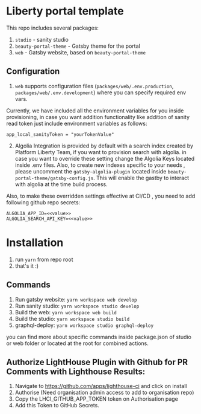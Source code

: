 # Liberty portal template

This repo includes several packages:
1. `studio` - sanity studio
2. `beauty-portal-theme` - Gatsby theme for the portal
3. `web` - Gatsby website, based on `beauty-portal-theme`

## Configuration

1. `web` supports configuration files (`packages/web/.env.production`, `packages/web/.env.development`) where you can specify required env vars.

Currently, we have included all the environment variables for you inside provisioning, in case you want addition functionality like addition of sanity read token just include environment variables as follows: 

````
app_local_sanityToken = "yourTokenValue"

````

2. Algolia Integration is provided by default with a search index created by Platform Liberty Team, if you want to provision search with algolia. in case you want to override these setting change the Algolia Keys located inside .env files. Also, to create new indexes specific to your needs , please uncomment the `gatsby-algolia-plugin` located inside `beauty-portal-theme/gatsby-config.js`. This will enable the gastby to interact with algolia at the time build process. 

Also, to make these overridden settings effective at CI/CD , you need to add following github repo secrets:

````
ALGOLIA_APP_ID=<<value>>
ALGOLIA_SEARCH_API_KEY=<<value>>

````
# Installation

1. run `yarn` from repo root
2. that's it :)

## Commands

1. Run gatsby website: `yarn workspace web develop`
2. Run sanity studio: `yarn workspace studio develop`
3. Build the web: `yarn workspace web build`
4. Build the studio: `yarn workspace studio build`
5. graphql-deploy: `yarn workspace studio graphql-deploy`

you can find more about specific commands inside package.json of studio or web folder or located at the root for combined actions.

## Authorize LightHouse Plugin with Github for PR Comments with Lighthouse Results:
1. Navigate to https://github.com/apps/lighthouse-ci and click on install 
2. Authorise (Need organisation admin access to add to organisation repo)
3. Copy the LHCI_GITHUB_APP_TOKEN token on Authorisation page
4. Add this Token to GitHub Secrets.
